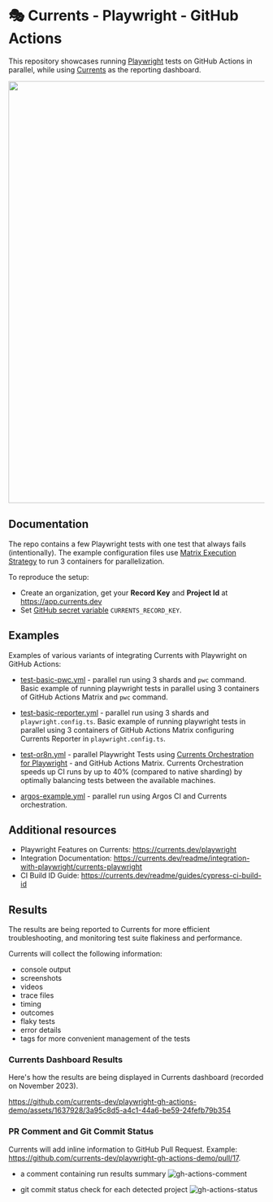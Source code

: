 # 🎭 Currents - Playwright - GitHub Actions

This repository showcases running [Playwright](https://playwright.dev/) tests on GitHub Actions in parallel, while using [Currents](https://currents.dev) as the reporting dashboard.

<p align="center">
  <img width="830" src="https://static.currents.dev/currents-playwright-banner-gh.png" />
</p>

## Documentation

The repo contains a few Playwright tests with one test that always fails (intentionally). The example configuration files use [Matrix Execution Strategy](https://docs.github.com/en/actions/using-workflows/workflow-syntax-for-github-actions#jobsjob_idstrategymatrix) to run 3 containers for parallelization.

To reproduce the setup:

- Create an organization, get your **Record Key** and **Project Id** at https://app.currents.dev
- Set [GitHub secret variable](https://docs.github.com/en/actions/reference/encrypted-secrets) `CURRENTS_RECORD_KEY`.

## Examples

Examples of various variants of integrating Currents with Playwright on GitHub Actions:

- [test-basic-pwc.yml](.github/workflows/test-basic-pwc.yml) - parallel run using 3 shards and `pwc` command. Basic example of running playwright tests in parallel using 3 containers of GitHub Actions Matrix and `pwc` command.

- [test-basic-reporter.yml](.github/workflows/test-basic-reporter.yml) - parallel run using 3 shards and `playwright.config.ts`. Basic example of running playwright tests in parallel using 3 containers of GitHub Actions Matrix configuring Currents Reporter in `playwright.config.ts`.

- [test-or8n.yml](.github/workflows/test-or8n.yml) - parallel Playwright Tests using [Currents Orchestration for Playwright](https://docs.currents.dev/guides/parallelization-guide/pw-parallelization/playwright-orchestration) - and GitHub Actions Matrix. Currents Orchestration speeds up CI runs by up to 40% (compared to native sharding) by optimally balancing tests between the available machines.

- [argos-example.yml](.github/workflows/argos-example.yml) - parallel run using Argos CI and Currents orchestration.

## Additional resources

- Playwright Features on Currents: https://currents.dev/playwright
- Integration Documentation: https://currents.dev/readme/integration-with-playwright/currents-playwright
- CI Build ID Guide: https://currents.dev/readme/guides/cypress-ci-build-id

## Results

The results are being reported to Currents for more efficient troubleshooting, and monitoring test suite flakiness and performance.

Currents will collect the following information:

- console output
- screenshots
- videos
- trace files
- timing
- outcomes
- flaky tests
- error details
- tags for more convenient management of the tests

### Currents Dashboard Results

Here's how the results are being displayed in Currents dashboard (recorded on November 2023).

https://github.com/currents-dev/playwright-gh-actions-demo/assets/1637928/3a95c8d5-a4c1-44a6-be59-24fefb79b354

### PR Comment and Git Commit Status

Currents will add inline information to GitHub Pull Request. Example: https://github.com/currents-dev/playwright-gh-actions-demo/pull/17.

- a comment containing run results summary
  ![gh-actions-comment](https://github.com/currents-dev/playwright-gh-actions-demo/assets/1637928/6e9c11d3-8f92-4e2c-a70d-391bc04d2d52)

- git commit status check for each detected project
  ![gh-actions-status](https://github.com/currents-dev/playwright-gh-actions-demo/assets/1637928/d2a54c2d-befa-42d6-ac0a-96cbd387fc53)
